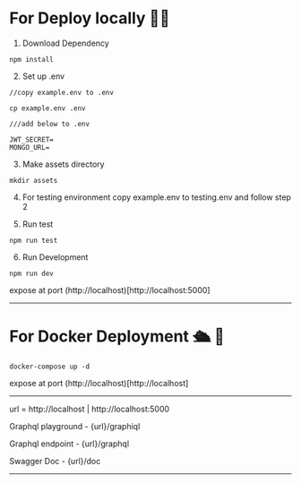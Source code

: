 # For Deploy locally 🐱‍🏍

1. Download Dependency

```
npm install
```

2. Set up .env

```
//copy example.env to .env

cp example.env .env

///add below to .env

JWT_SECRET=
MONGO_URL=
```

3. Make assets directory

```
mkdir assets
```

4. For testing environment copy example.env to testing.env and follow step 2

5. Run test

```
npm run test
```

6. Run Development

```
npm run dev
```

expose at port (http://localhost)[http://localhost:5000]

---

# For Docker Deployment 🛳 🚀

```
docker-compose up -d
```

expose at port (http://localhost)[http://localhost]

---

url = http://localhost | http://localhost:5000

Graphql playground - {url}/graphiql

Graphql endpoint - {url}/graphql

Swagger Doc - {url}/doc

---
